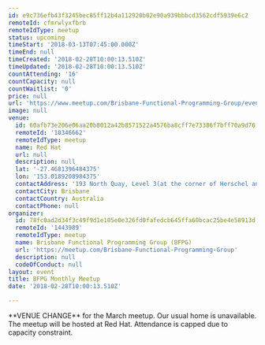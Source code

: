 ```yaml
---
id: e9c736efb43f3245bec85ff12b4a112920b02e90a939bbbcd3562cdf5939e6c2
remoteId: cfmrwlyxfbrb
remoteIdType: meetup
status: upcoming
timeStart: '2018-03-13T07:45:00.000Z'
timeEnd: null
timeCreated: '2018-02-28T10:00:13.510Z'
timeUpdated: '2018-02-28T10:00:13.510Z'
countAttending: '16'
countCapacity: null
countWaitlist: '0'
price: null
url: 'https://www.meetup.com/Brisbane-Functional-Programming-Group/events/245757004/'
image: null
venue:
  id: 60afb73e206e06aa20b8012a42b8571522a4576ba8cff7e73386f7bff70a9d76
  remoteId: '10346662'
  remoteIdType: meetup
  name: Red Hat
  url: null
  description: null
  lat: '-27.4681396484375'
  lon: '153.0189208984375'
  contactAddress: '193 North Quay, Level 3(at the corner of Herschel and North Quay)'
  contactCity: Brisbane
  contactCountry: Australia
  contactPhone: null
organizer:
  id: 78fc0ad2d34f3c49f9d1e105e0e326fd0fafedcb645ffa60bcac25be4e58913d
  remoteId: '1443989'
  remoteIdType: meetup
  name: Brisbane Functional Programming Group (BFPG)
  url: 'https://meetup.com/Brisbane-Functional-Programming-Group'
  description: null
  codeOfConduct: null
layout: event
title: BFPG Monthly Meetup
date: '2018-02-28T10:00:13.510Z'

---
```

<p>**VENUE CHANGE** for the March meetup. Our usual home is unavailable. The meetup will be hosted at Red Hat. Attendance is capped due to capacity constraint.</p>
